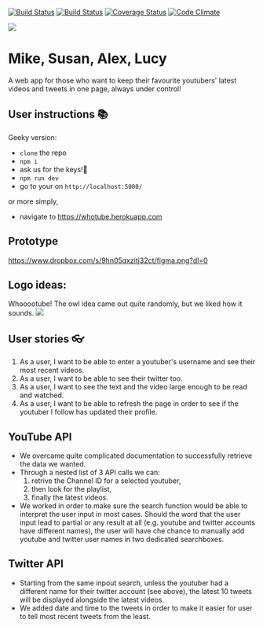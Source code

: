 [![Build Status](https://travis-ci.org/susanx/whotube.svg?branch=master)](https://travis-ci.org/susanx/whotube)
[![Build Status](https://travis-ci.org/susanx/whotube.svg?branch=master)](https://travis-ci.org/susanx/whotube)
[![Coverage Status](https://coveralls.io/repos/github/susanx/whotube/badge.svg?branch=master)](https://coveralls.io/github/susanx/whotube?branch=master)
[![Code Climate](https://codeclimate.com/github/codeclimate/codeclimate/badges/gpa.svg)](https://codeclimate.com/github/susanx/whotube)

![](https://i.imgur.com/95LeuJ1.png)
# Mike, Susan, Alex, Lucy 

A web app for those who want to keep their favourite youtubers' latest videos and tweets in one page, always under control!

## User instructions :books:

Geeky version:

* ```clone``` the repo
* ```npm i``` 
* ask us for the keys!:key:
* ```npm run dev```
* go to your on ```http://localhost:5000/```

or more simply, &nbsp;
- navigate to https://whotube.herokuapp.com

## Prototype
https://www.dropbox.com/s/9hn05qxzitj32ct/figma.png?dl=0


## Logo ideas:
Whooootube! The owl idea came out quite randomly, but we liked how it sounds.
![](https://cdn.dribbble.com/users/20931/screenshots/2518827/trivify_g1_dribbble.gif)

## User stories :eyeglasses:

1. As a user, I want to be able to enter a youtuber's username and see their most recent videos.
2. As a user, I want to be able to see their twitter too.
3. As a user, I want to see the text and the video large enough to be read and watched.
4. As a user, I want to be able to refresh the page in order to see if the youtuber I follow has updated their profile.

## YouTube API 

* We overcame quite complicated documentation to successfully retrieve the data we wanted.
* Through a nested list of 3 API calls we can:
    1) retrive the Channel ID for a selected youtuber,
    2) then look for the playlist,
    3) finally the latest videos.
* We worked in order to make sure the search function would be able to interpret the user input in most cases. 
Should the word that the user input lead to partial or any result at all (e.g. youtube and twitter accounts have different names), the user will have che chance to manually add youtube and twitter user names in two dedicated searchboxes.

## Twitter API

* Starting from the same inpout search, unless the youtuber had a different name for their twitter account (see above), the latest 10 tweets will be displayed alongside the latest videos.
* We added date and time to the tweets in order to make it easier for user to tell most recent tweets from the least.

